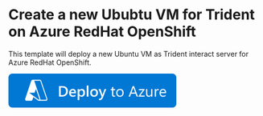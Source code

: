 # Create a new Ububtu VM for Trident on Azure RedHat OpenShift

This template will deploy a new Ubuntu VM as Trident interact server for Azure RedHat OpenShift. 

[![Deploy To Azure](https://raw.githubusercontent.com/Azure/azure-quickstart-templates/master/1-CONTRIBUTION-GUIDE/images/deploytoazure.svg?sanitize=true)](https://portal.azure.com/#create/Microsoft.Template/uri/https%3A%2F%2Fraw.githubusercontent.com%2Fmaysay1999%2Faro%2Fmain%2Fubuntu%2Fazuredeploy.json) 